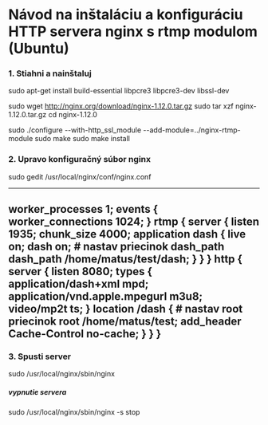 # Návod na inštaláciu a konfiguráciu HTTP servera nginx s rtmp modulom (Ubuntu)
### 1. Stiahni a nainštaluj
sudo apt-get install build-essential libpcre3 libpcre3-dev libssl-dev

sudo wget http://nginx.org/download/nginx-1.12.0.tar.gz
sudo tar xzf nginx-1.12.0.tar.gz
cd nginx-1.12.0

sudo ./configure --with-http_ssl_module --add-module=../nginx-rtmp-module
sudo make
sudo make install

### 2. Upravo konfiguračný súbor nginx
sudo gedit /usr/local/nginx/conf/nginx.conf

---
worker_processes 1;
events {
  worker_connections 1024;
}
rtmp {
  server {
    listen 1935;
    chunk_size 4000;
    application dash {
        live on;
        dash on;
     # nastav priecinok dash_path
        dash_path /home/matus/test/dash;
    }
  }
}
http {
  server {
    listen 8080;
    types {
      application/dash+xml mpd;
      application/vnd.apple.mpegurl m3u8;
      video/mp2t ts;
    }
    location /dash {
      # nastav root priecinok
      root /home/matus/test;
      add_header Cache-Control no-cache;
    }
  }
}
---
### 3. Spusti server
  sudo /usr/local/nginx/sbin/nginx

##### vypnutie servera
  sudo /usr/local/nginx/sbin/nginx -s stop
